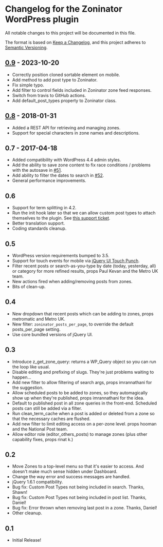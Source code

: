 # Changelog for the Zoninator WordPress plugin

All notable changes to this project will be documented in this file.

The format is based on [Keep a Changelog](https://keepachangelog.com/en/1.0.0/),
and this project adheres to [Semantic Versioning](https://semver.org/spec/v2.0.0.html).

## [0.9] - 2023-10-20

* Correctly position cloned sortable element on mobile.
* Add method to add post type to Zoninator.
* Fix simple typo.
* Add filter to control fields included in Zoninator zone feed responses.
* Switch from travis to GitHub actions.
* Add default_post_types property to Zoninator class.

## [0.8] - 2018-01-31

* Added a REST API for retrieving and managing zones.
* Support for special characters in zone names and descriptions.

## 0.7 - 2017-04-18

* Added compatibility with WordPress 4.4 admin styles.
* Add the ability to save zone content to fix race conditions / problems with the autosave in [#51](https://github.com/Automattic/zoninator/pull/51).
* Add ability to filter the dates to search in [#52](https://github.com/Automattic/zoninator/pull/52).
* General performance improvements.

## 0.6

* Support for term splitting in 4.2.
* Run the init hook later so that we can allow custom post types to attach themselves to the plugin. See [this support ticket](http://wordpress.org/support/topic/plugin-zone-manager-zoninator-add-specific-custom-post-types).
* Better translation support.
* Coding standards cleanup.

## 0.5

* WordPress version requirements bumped to 3.5.
* Support for touch events for mobile via [jQuery UI Touch Punch](http://touchpunch.furf.com/).
* Filter recent posts or search-as-you-type by date (today, yesterday, all) or category for more refined results, props Paul Kevan and the Metro UK team.
* New actions fired when adding/removing posts from zones.
* Bits of clean-up.

## 0.4

* New dropdown that recent posts which can be adding to zones, props metromatic and Metro UK.
* New filter: `zoninator_posts_per_page`, to override the default posts_per_page setting.
* Use core bundled versions of jQuery UI.

## 0.3

* Introduce z_get_zone_query: returns a WP_Query object so you can run the loop like usual.
* Disable editing and prefixing of slugs. They're just problems waiting to happen...
* Add new filter to allow filtering of search args, props imrannathani for the suggestion.
* Allow scheduled posts to be added to zones, so they automagically show up when they're published, props imrannathani for the idea.
* Default to published post in all zone queries in the front-end. Scheduled posts can still be added via a filter.
* Run clean_term_cache when a post is added or deleted from a zone so that the necessary caches are flushed.
* Add new filter to limit editing access on a per-zone level. props hooman and the National Post team.
* Allow editor role (editor_others_posts) to manage zones (plus other capability fixes, props rinat k.)

## 0.2

* Move Zones to a top-level menu so that it's easier to access. And doesn't make much sense hidden under Dashboard.
* Change the way error and success messages are handled.
* jQuery 1.6.1 compatibility.
* Bug fix: Custom Post Types not being included in search. Thanks, Shawn!
* Bug fix: Custom Post Types not being included in post list. Thanks, Daniel!
* Bug fix: Error thrown when removing last post in a zone. Thanks, Daniel!
* Other cleanup.

## 0.1

* Initial Release!

[0.9]: https://github.com/automattic/zoninator/compare/0.8..0.9
[0.8]: https://github.com/automattic/zoninator/compare/0.7..0.8

